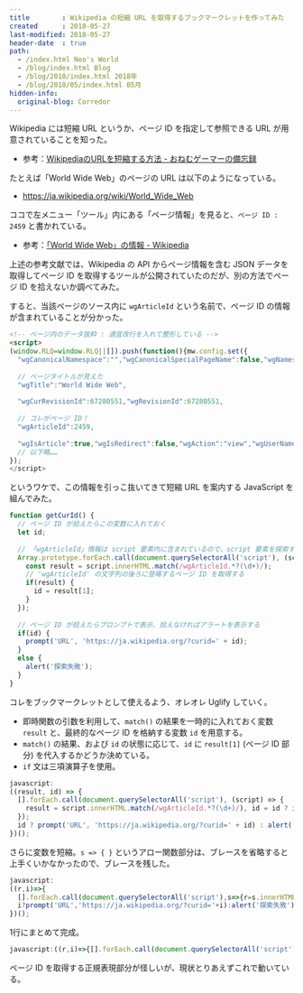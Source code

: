 ```yaml
---
title        : Wikipedia の短縮 URL を取得するブックマークレットを作ってみた
created      : 2018-05-27
last-modified: 2018-05-27
header-date  : true
path:
  - /index.html Neo's World
  - /blog/index.html Blog
  - /blog/2018/index.html 2018年
  - /blog/2018/05/index.html 05月
hidden-info:
  original-blog: Corredor
---
```


Wikipedia には短縮 URL というか、ページ ID を指定して参照できる URL が用意されていることを知った。

- 参考：[WikipediaのURLを短縮する方法 - おねむゲーマーの備忘録](https://sleepygamersmemo.blogspot.jp/2017/06/wikipedia-url-shortener.html)

たとえば「World Wide Web」のページの URL は以下のようになっている。

- <https://ja.wikipedia.org/wiki/World_Wide_Web>

ココで左メニュー「ツール」内にある「ページ情報」を見ると、`ページ ID : 2459` と書かれている。

- 参考：[「World Wide Web」の情報 - Wikipedia](https://ja.wikipedia.org/w/index.php?title=World_Wide_Web&action=info)

上述の参考文献では、Wikipedia の API からページ情報を含む JSON データを取得してページ ID を取得するツールが公開されていたのだが、別の方法でページ ID を拾えないか調べてみた。

すると、当該ページのソース内に `wgArticleId` という名前で、ページ ID の情報が含まれていることが分かった。

```html
<!-- ページ内のデータ抜粋 : 適宜改行を入れて整形している -->
<script>
(window.RLQ=window.RLQ||[]).push(function(){mw.config.set({
  "wgCanonicalNamespace":"","wgCanonicalSpecialPageName":false,"wgNamespaceNumber":0,"wgPageName":"World_Wide_Web",
  
  // ページタイトルが見えた
  "wgTitle":"World Wide Web",
  
  "wgCurRevisionId":67280551,"wgRevisionId":67280551,
  
  // コレがページ ID！
  "wgArticleId":2459,
  
  "wgIsArticle":true,"wgIsRedirect":false,"wgAction":"view","wgUserName":null,
  // 以下略……
});
</script>
```

というワケで、この情報を引っこ抜いてきて短縮 URL を案内する JavaScript を組んでみた。

```javascript
function getCurId() {
  // ページ ID が拾えたらこの変数に入れておく
  let id;
  
  // 「wgArticleId」情報は script 要素内に含まれているので、script 要素を探索する
  Array.prototype.forEach.call(document.querySelectorAll('script'), (script) => {
    const result = script.innerHTML.match(/wgArticleId.*?(\d+)/);
    // 'wgArticleId' の文字列の後ろに登場するページ ID を取得する
    if(result) {
      id = result[1];
    }
  });
  
  // ページ ID が拾えたらプロンプトで表示、拾えなければアラートを表示する
  if(id) {
    prompt('URL', 'https://ja.wikipedia.org/?curid=' + id);
  }
  else {
    alert('探索失敗');
  }
}
```

コレをブックマークレットとして使えるよう、オレオレ Uglify していく。

- 即時関数の引数を利用して、`match()` の結果を一時的に入れておく変数 `result` と、最終的なページ ID を格納する変数 `id` を用意する。
- `match()` の結果、および `id` の状態に応じて、`id` に `result[1]` (ページ ID 部分) を代入するかどうか決めている。
- `if` 文は三項演算子を使用。

```javascript
javascript:
((result, id) => {
  [].forEach.call(document.querySelectorAll('script'), (script) => {
    result = script.innerHTML.match(/wgArticleId.*?(\d+)/), id = id ? id : result ? result[1] : '';
  });
  id ? prompt('URL', 'https://ja.wikipedia.org/?curid=' + id) : alert('探索失敗');
})();
```

さらに変数を短縮。`s => { }` というアロー関数部分は、ブレースを省略すると上手くいかなかったので、ブレースを残した。

```javascript
javascript:
((r,i)=>{
  [].forEach.call(document.querySelectorAll('script'),s=>{r=s.innerHTML.match(/wgArticleId.*?(\d+)/);i=i?i:r?r[1]:''});
  i?prompt('URL','https://ja.wikipedia.org/?curid='+i):alert('探索失敗')
})();
```

1行にまとめて完成。

```javascript
javascript:((r,i)=>{[].forEach.call(document.querySelectorAll('script'),s=>{r=s.innerHTML.match(/wgArticleId.*?(\d+)/);i=i?i:r?r[1]:''});i?prompt('URL','https://ja.wikipedia.org/?curid='+i):alert('探索失敗')})();
```

ページ ID を取得する正規表現部分が怪しいが、現状とりあえずこれで動いている。
